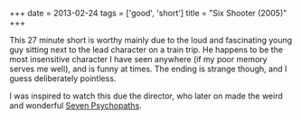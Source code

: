 +++
date = 2013-02-24
tags = ['good', 'short']
title = "Six Shooter (2005)"
+++

This 27 minute short is worthy mainly due to the loud and fascinating
young guy sitting next to the lead character on a train trip. He happens
to be the most insensitive character I have seen anywhere (if my poor
memory serves me well), and is funny at times. The ending is strange
though, and I guess deliberately pointless.

I was inspired to watch this due the director, who later on made the
weird and wonderful [Seven Psychopaths].

  [Seven Psychopaths]: http://movies.tshepang.net/seven-psychopaths-2012

